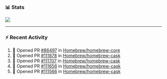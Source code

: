 ### :bar_chart: Stats

<a href="#">
  <img align="center" src="https://github-readme-stats.vercel.app/api?username=tuzi3040&show_icons=true&theme=dark" />
</a>

---

### :zap: Recent Activity

<!--START_SECTION:activity-->
1. 💪 Opened PR [#86497](https://github.com/Homebrew/homebrew-core/pull/86497) in [Homebrew/homebrew-core](https://github.com/Homebrew/homebrew-core)
2. 💪 Opened PR [#111878](https://github.com/Homebrew/homebrew-cask/pull/111878) in [Homebrew/homebrew-cask](https://github.com/Homebrew/homebrew-cask)
3. 💪 Opened PR [#111707](https://github.com/Homebrew/homebrew-cask/pull/111707) in [Homebrew/homebrew-cask](https://github.com/Homebrew/homebrew-cask)
4. 💪 Opened PR [#111656](https://github.com/Homebrew/homebrew-cask/pull/111656) in [Homebrew/homebrew-cask](https://github.com/Homebrew/homebrew-cask)
5. 💪 Opened PR [#111566](https://github.com/Homebrew/homebrew-cask/pull/111566) in [Homebrew/homebrew-cask](https://github.com/Homebrew/homebrew-cask)
<!--END_SECTION:activity-->
